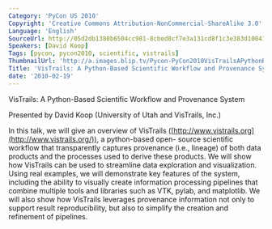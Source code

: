 ```yaml
---
Category: 'PyCon US 2010'
Copyright: 'Creative Commons Attribution-NonCommercial-ShareAlike 3.0'
Language: 'English'
SourceUrl: http://05d2db1380b6504cc981-8cbed8cf7e3a131cd8f1c3e383d10041.r93.cf2.rackcdn.com/pycon-us-2010/277_vistrails-a-python-based-scientific-workflow-and-provenance-system-172.m4v
Speakers: [David Koop]
Tags: [pycon, pycon2010, scientific, vistrails]
ThumbnailUrl: 'http://a.images.blip.tv/Pycon-PyCon2010VisTrailsAPythonBasedScientificWorkflowAndProven325-746.jpg'
Title: 'VisTrails: A Python-Based Scientific Workflow and Provenance System (#172)'
date: '2010-02-19'
---
```

VisTrails: A Python-Based Scientific Workflow and Provenance System

Presented by David Koop (University of Utah and VisTrails, Inc.)

In this talk, we will give an overview of VisTrails
([http://www.vistrails.org](http://www.vistrails.org/)), a python-based open-
source scientific workflow that transparently captures provenance (i.e.,
lineage) of both data products and the processes used to derive these
products. We will show how VisTrails can be used to streamline data
exploration and visualization. Using real examples, we will demonstrate key
features of the system, including the ability to visually create information
processing pipelines that combine multiple tools and Iibraries such as VTK,
pylab, and matplotlib. We will also show how VisTrails leverages provenance
information not only to support result reproducibility, but also to simplify
the creation and refinement of pipelines.


